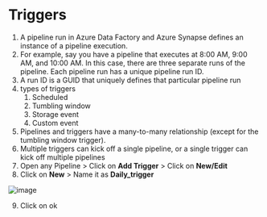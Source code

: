 # Triggers

1. A pipeline run in Azure Data Factory and Azure Synapse defines an instance of a pipeline execution.
2. For example, say you have a pipeline that executes at 8:00 AM, 9:00 AM, and 10:00 AM. In this case, there are three separate runs of the pipeline. Each pipeline run has a unique pipeline run ID.
3. A run ID is a GUID that uniquely defines that particular pipeline run
4. types of triggers
    1. Scheduled
    2. Tumbling window
    3. Storage event
    4. Custom event
5. Pipelines and triggers have a many-to-many relationship (except for the tumbling window trigger). 
6. Multiple triggers can kick off a single pipeline, or a single trigger can kick off multiple pipelines
7. Open any Pipeline > Click on **Add Trigger** > Click on **New/Edit**
8. Click on **New** > Name it as **Daily_trigger**

![image](https://user-images.githubusercontent.com/20516321/229695521-76fb098a-04ca-4f0f-89e5-5929997416bc.png)

9. Click on ok
